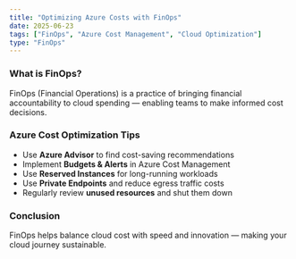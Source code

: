 ```yaml
---
title: "Optimizing Azure Costs with FinOps"
date: 2025-06-23
tags: ["FinOps", "Azure Cost Management", "Cloud Optimization"]
type: "FinOps"
---
```


### What is FinOps?

FinOps (Financial Operations) is a practice of bringing financial accountability to cloud spending — enabling teams to make informed cost decisions.

### Azure Cost Optimization Tips

- Use **Azure Advisor** to find cost-saving recommendations
- Implement **Budgets & Alerts** in Azure Cost Management
- Use **Reserved Instances** for long-running workloads
- Use **Private Endpoints** and reduce egress traffic costs
- Regularly review **unused resources** and shut them down

### Conclusion

FinOps helps balance cloud cost with speed and innovation — making your cloud journey sustainable.
